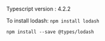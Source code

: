 Typescript version : 4.2.2

To install lodash:
  `npm install lodash`
  
  `npm install --save @types/lodash`
